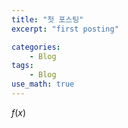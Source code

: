 ```yaml
---
title: "첫 포스팅"
excerpt: "first posting"

categories:
    - Blog
tags: 
    - Blog
use_math: true
---
```

$f(x)$
